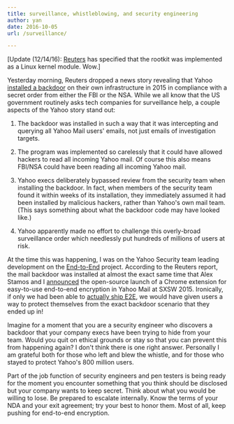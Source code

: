 ```yaml
---
title: surveillance, whistleblowing, and security engineering
author: yan
date: 2016-10-05
url: /surveillance/

---
```

[Update (12/14/16): [Reuters](http://www.reuters.com/article/us-yahoo-nsa-order-idUSKCN12800D) has specified that the rootkit was implemented as a Linux kernel module. Wow.]

Yesterday morning, Reuters dropped a news story revealing that Yahoo [installed a backdoor](http://www.reuters.com/article/us-yahoo-nsa-exclusive-idUSKCN1241YT) on their own infrastructure in 2015 in compliance with a secret order from either the FBI or the NSA. While we all know that the US government routinely asks tech companies for surveillance help, a couple aspects of the Yahoo story stand out:

1. The backdoor was installed in such a way that it was intercepting and querying all Yahoo Mail users' emails, not just emails of investigation targets.

2. The program was implemented so carelessly that it could have allowed hackers to read all incoming Yahoo mail. Of course this also means FBI/NSA could have been reading all incoming Yahoo mail.

3. Yahoo execs deliberately bypassed review from the security team when installing the backdoor. In fact, when members of the security team found it within weeks of its installation, they immediately assumed it had been installed by malicious hackers, rather than Yahoo's own mail team. (This says something about what the backdoor code may have looked like.)

4. Yahoo apparently made no effort to challenge this overly-broad surveillance order which needlessly put hundreds of millions of users at risk.

At the time this was happening, I was on the Yahoo Security team leading development on the [End-to-End](https://github.com/yahoo/end-to-end) project. According to the Reuters report, the mail backdoor was installed at almost the exact same time that Alex Stamos and I [announced](https://yahoo.tumblr.com/post/113708033335/user-focused-security-end-to-end-encryption) the open-source launch of a Chrome extension for easy-to-use end-to-end encryption in Yahoo Mail at SXSW 2015. Ironically, if only we had been able to [actually ship E2E](http://www.nytimes.com/2016/09/29/technology/yahoo-data-breach-hacking.html), we would have given users a way to protect themselves from the exact backdoor scenario that they ended up in!

Imagine for a moment that you are a security engineer who discovers a backdoor that your company execs have been trying to hide from your team. Would you quit on ethical grounds or stay so that you can prevent this from happening again? I don't think there is one right answer. Personally I am grateful both for those who left and blew the whistle, and for those who stayed to protect Yahoo's 800 million users.

Part of the job function of security engineers and pen testers is being ready for the moment you encounter something that you think should be disclosed but your company wants to keep secret. Think about what you would be willing to lose. Be prepared to escalate internally. Know the terms of your NDA and your exit agreement; try your best to honor them. Most of all, keep pushing for end-to-end encryption.
